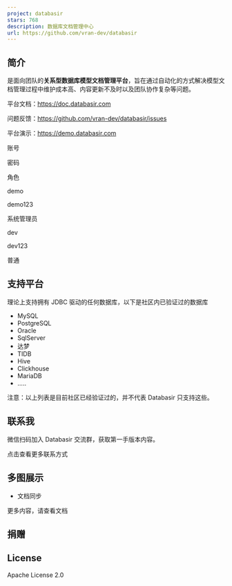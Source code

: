 ```yaml
---
project: databasir
stars: 768
description: 数据库文档管理中心
url: https://github.com/vran-dev/databasir
---
```


简介
--

是面向团队的**关系型数据库模型文档管理平台**，旨在通过自动化的方式解决模型文档管理过程中维护成本高、内容更新不及时以及团队协作复杂等问题。

平台文档：https://doc.databasir.com

问题反馈：https://github.com/vran-dev/databasir/issues

平台演示：https://demo.databasir.com

账号

密码

角色

demo

demo123

系统管理员

dev

dev123

普通

支持平台
----

理论上支持拥有 JDBC 驱动的任何数据库，以下是社区内已验证过的数据库

-   MySQL
-   PostgreSQL
-   Oracle
-   SqlServer
-   达梦
-   TIDB
-   Hive
-   Clickhouse
-   MariaDB
-   .....

注意：以上列表是目前社区已经验证过的，并不代表 Databasir 只支持这些。

联系我
---

微信扫码加入 Databasir 交流群，获取第一手版本内容。

点击查看更多联系方式

多图展示
----

-   文档同步

更多内容，请查看文档

捐赠
--

License
-------

Apache License 2.0
